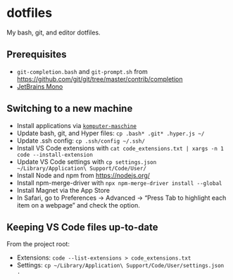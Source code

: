# dotfiles

My bash, git, and editor dotfiles.


## Prerequisites
- `git-completion.bash` and `git-prompt.sh` from https://github.com/git/git/tree/master/contrib/completion
- [JetBrains Mono](https://www.jetbrains.com/lp/mono/)


## Switching to a new machine

- Install applications via [`komputer-maschine`](https://github.com/heldinz/komputer-maschine)
- Update bash, git, and Hyper files: `cp .bash* .git* .hyper.js ~/`
- Update .ssh config: `cp .ssh/config ~/.ssh/`
- Install VS Code extensions with `cat code_extensions.txt | xargs -n 1 code --install-extension`
- Update VS Code settings with `cp settings.json ~/Library/Application\ Support/Code/User/`
- Install Node and npm from https://nodejs.org/
- Install npm-merge-driver with `npx npm-merge-driver install --global`
- Install Magnet via the App Store
- In Safari, go to Preferences → Advanced → “Press Tab to highlight each item on a webpage” and check the option.


## Keeping VS Code files up-to-date

From the project root:
- Extensions: `code --list-extensions > code_extensions.txt`
- Settings: `cp ~/Library/Application\ Support/Code/User/settings.json .`
